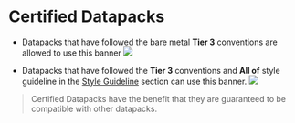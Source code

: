 # Certified Datapacks

- Datapacks that have followed the bare metal **Tier 3** conventions are allowed to use this banner
![](https://i.imgur.com/4Z0ioH5.png)

- Datapacks that have followed the **Tier 3** conventions and **All of** style guideline in the [Style Guideline](../style_guideline/index.md) section can use this banner.
![](https://i.imgur.com/ltLPoQp.png)

> Certified Datapacks have the benefit that they are guaranteed to be compatible with other datapacks.

